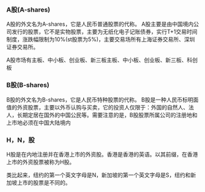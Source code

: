 ### A股(A-shares)
A股的外文名为A-shares，它是人民币普通股票的代称。
A股主要是由中国境内公司发行的股票，它不是实物股票，主要为无纸化电子记账债券，实行T+1交易时间制度，涨跌幅限制为10%(st股票为5%)，主要交易场所有上海证券交易所、深圳证券交易所。

A股市场有主板、中小板、创业板、新三板主板、中小板、创业板、新三板、科创板
### B股(B-shares)
B股的外文名为B-shares，它是人民币特种股票的代称。
B股是一种人民币标明面值的外资股票，主要以外币认购与买卖，它的投资人仅限于：外国的自然人、法人，长期定居在国外的中国公民等。需要注意的是，B股股票所属公司的注册地和上市地必须在中国大陆境内

### H，N，股
H股是在内地注册并在香港上市的外资股。香港是香港的英语。以其前缀，在香港上市的外资股票被称为H股。

类比起来，纽约的第一个英文字母是N，新加坡的第一个英文字母是S，纽约和新加坡上市的股票是不同的。